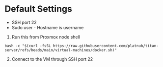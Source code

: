 # Default Settings
- SSH port 22
- Sudo user - Hostname is username

1. Run this from Proxmox node shell
```
bash -c "$(curl -fsSL https://raw.githubusercontent.com/platnub/titan-server/refs/heads/main/virtual-machines/docker.sh)"
```
2. Connect to the VM through SSH port 22
